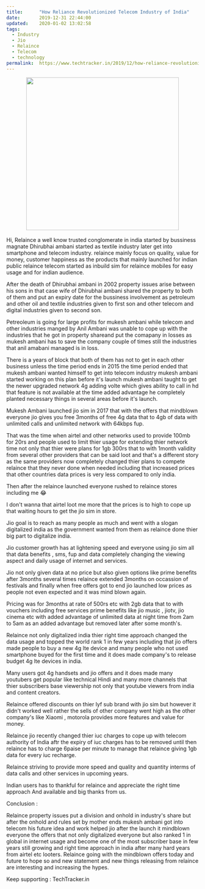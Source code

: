 ```yaml
---
title:		"How Reliance Revolutionized Telecom Industry of India"
date:		2019-12-31 22:44:00
updated:	2020-01-02 13:02:58
tags: 
  - Industry
  - Jio
  - Relaince
  - Telecom
  - technology	
permalink:	https://www.techtracker.in/2019/12/how-reliance-revolutionized-telecom.html
---
```


<div><div class="separator" style="clear: both; text-align: center;"><div class="separator" style="clear: both; text-align: center;">
  <a href="https://lh3.googleusercontent.com/-lTzPsjRfVJQ/Xg2cpmSvS-I/AAAAAAAAAb0/MB2SF24MPcsQidzfWkiYXzpHaYpXc9x-ACLcBGAsYHQ/s1600/1577950366880951-0.png" imageanchor="1" style="margin-left: 1em; margin-right: 1em;">
    <img border="0" src="https://lh3.googleusercontent.com/-lTzPsjRfVJQ/Xg2cpmSvS-I/AAAAAAAAAb0/MB2SF24MPcsQidzfWkiYXzpHaYpXc9x-ACLcBGAsYHQ/s1600/1577950366880951-0.png" width="400">
  </a>
</div></div></div><div><br></div><div>Hi, Relaince a well know trusted conglomerate in india started by bussiness magnate Dhirubhai ambani started as textile industry later get into smartphone and telecom industry. relaince mainly focus on quality, value for money, customer happiness as the products that mainly launched for indian public relaince telecom started as inbuild sim for relaince mobiles for easy usage and for indian audience.<br></div><div><p class="empty">After the death of Dhirubhai ambani in 2002 property issues arise between his sons in that case wife of Dhirubhai ambani shared the property to both of them and put an expiry date for the bussiness involvement as petroleum and other oil and textile industries given to first son and other telecom and digital industries given to second son.</p><p class="empty">Petreoleum is going for large profits for mukesh ambani while telecom and other industries manged by Anil Ambani was unable to cope up with the industries that he got in property shareand put the comapany in losses as mukesh ambani has to save the company couple of times still the industries that anil amabani managed is in loss.</p><p class="empty">There is a years of block that both of them has not to get in each other business unless the time period ends in 2015 the time period ended that mukesh ambani wanted himself to get into telecom industry mukesh ambani started working on this plan before it's launch mukesh ambani taught to get the newer upgraded network 4g adding volte which gives ability to call in hd that feature is not available at the time added advantage he completely planted necessary things in several areas before it's launch.</p><p class="empty">Mukesh Ambani launched jio sim in 2017 that with the offers that mindblown everyone jio gives you free 3months of free 4g data that to 4gb of data with unlimited calls and unlimited network with 64kbps fup.</p><p class="empty">That was the time when airtel and other networks used to provide 100mb for 20rs and people used to limit thier usage for extending thier network time not only that thier were plans for 1gb 300rs that to with 1month validity from several other providers that can be said loot and that's a different story as the same providers now completely changed thier plans to compete relaince that they never done when needed including that increased prices that other countries data prices is very less compared to only india.</p><p class="empty">Then after the relaince launched everyone rushed to relaince stores including me 😂 </p><p class="empty">I don't wanna that airtel loot me more that the prices is to high to cope up that waiting hours to get the jio sim in store.</p><p class="empty">Jio goal is to reach as many people as much and went with a slogan digitalized india as the government wanted from them as relaince done thier big part to digitalize india.</p><p class="empty">Jio customer growth has at lightening speed and everyone using jio sim all that data benefits , sms, fup and data completely changing the viewing aspect and daily usage of internet and services.</p><p class="empty">Jio not only given data at no price but also given options like prime benefits after 3months  several times relaince extended 3months on occassion of festivals and finally when free offers got to end jio launched low prices as people not even expected and it was mind blown again.</p><p class="empty">Pricing was for 3months at rate of 500rs etc with 2gb data that to with vouchers including free services prime benefits like jio music , jiotv, jio cinema etc with added advantage of unlimited data at night time from 2am to 5am as an added advantage but removed later after some month's.</p><p class="empty">Relaince not only digitalized india thier right time approach changed the data usage and topped the world rank 1 in few years including that jio offers made people to buy a new 4g lte device and many people who not used smartphone buyed for the first time and it does made company's to release budget 4g lte devices in india.</p><p class="empty">Many users got 4g handsets and jio offers and it does made many youtubers get popular like technical Hindi and many more channels that thier subscribers base viewership not only that youtube viewers from india and content creators.</p><p class="empty">Relaince offered discounts on thier lyf sub brand with jio sim but however it didn't worked well rather the sells of other company went high as the other company's like Xiaomi , motorola provides more features and value for money.</p><p class="empty">Relaince jio recently changed thier iuc charges to cope up with telecom authority of India aftr the expiry of iuc charges has to be removed until then relaince has to charge 6paise per minute to manage that relaince giving 1gb data for every iuc recharge.</p><p class="empty">Relaince striving to provide more speed and quality and quantity interms of data calls and other services in upcoming years.</p><p class="empty">Indian users has to thankful for relaince and appreciate the right time approach And available and big thanks from us.</p><p class="empty">Conclusion :</p><p class="empty">Relaince property issues put a division and onhold in industry's share but after the onhold and rules set by mother ends mukesh ambani got into telecom his future idea and work helped jio after the launch it mindblown everyone the offers that not only digitalized everyone but also ranked 1 in global in internet usage and become one of the most subscriber base in few years still growing and right time approach in india after many hard years from airtel etc looters. Relaince going with the mindblown offers today and future to hope so and new statement and new things releasing from relaince are interesting and increasing the hypes.</p><p class="empty">Keep supporting : TechTracker.in</p></div>
<!-- no comments on this post -->
